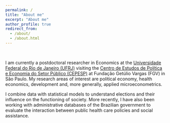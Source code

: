 ```yaml
---
permalink: /
title: "About me"
excerpt: "About me"
author_profile: true
redirect_from: 
  - /about/
  - /about.html
---
```


$~$

I am currently a postdoctoral researcher in Economics at the [Universidade Federal do Rio de Janeiro (UFRJ)](http://www.ie.ufrj.br/) visiting the [Centro de Estudos de Política e Economia do Setor Público (CEPESP)](http://eaesp.fgv.br/ensinoeconhecimento/centros/cepesp) at Fundação Getúlio Vargas (FGV) in São Paulo. My research areas of interest are political economy, health economics, development and, more generally, applied microeconometrics. 

I combine data with statistical models to understand elections and their influence on the functioning of society. More recently, I have also been working with administrative databases of the Brazilian government to evaluate the interaction between public health care policies and social assistance.
